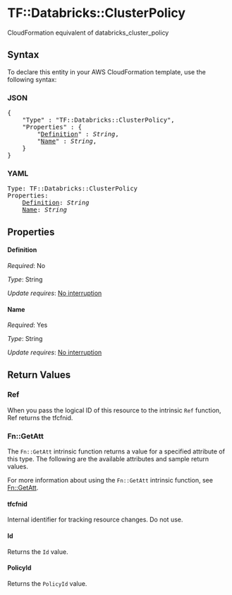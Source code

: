 # TF::Databricks::ClusterPolicy

CloudFormation equivalent of databricks_cluster_policy

## Syntax

To declare this entity in your AWS CloudFormation template, use the following syntax:

### JSON

<pre>
{
    "Type" : "TF::Databricks::ClusterPolicy",
    "Properties" : {
        "<a href="#definition" title="Definition">Definition</a>" : <i>String</i>,
        "<a href="#name" title="Name">Name</a>" : <i>String</i>,
    }
}
</pre>

### YAML

<pre>
Type: TF::Databricks::ClusterPolicy
Properties:
    <a href="#definition" title="Definition">Definition</a>: <i>String</i>
    <a href="#name" title="Name">Name</a>: <i>String</i>
</pre>

## Properties

#### Definition

_Required_: No

_Type_: String

_Update requires_: [No interruption](https://docs.aws.amazon.com/AWSCloudFormation/latest/UserGuide/using-cfn-updating-stacks-update-behaviors.html#update-no-interrupt)

#### Name

_Required_: Yes

_Type_: String

_Update requires_: [No interruption](https://docs.aws.amazon.com/AWSCloudFormation/latest/UserGuide/using-cfn-updating-stacks-update-behaviors.html#update-no-interrupt)

## Return Values

### Ref

When you pass the logical ID of this resource to the intrinsic `Ref` function, Ref returns the tfcfnid.

### Fn::GetAtt

The `Fn::GetAtt` intrinsic function returns a value for a specified attribute of this type. The following are the available attributes and sample return values.

For more information about using the `Fn::GetAtt` intrinsic function, see [Fn::GetAtt](https://docs.aws.amazon.com/AWSCloudFormation/latest/UserGuide/intrinsic-function-reference-getatt.html).

#### tfcfnid

Internal identifier for tracking resource changes. Do not use.

#### Id

Returns the <code>Id</code> value.

#### PolicyId

Returns the <code>PolicyId</code> value.

